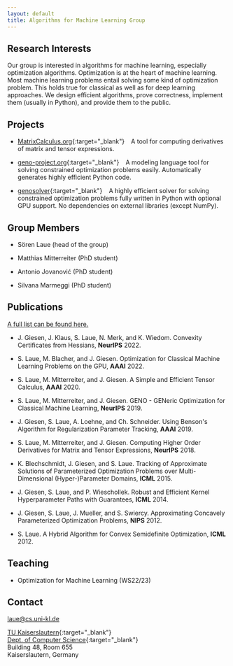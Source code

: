 ```yaml
---
layout: default
title: Algorithms for Machine Learning Group
---
```


  

## Research Interests

Our group is interested in algorithms for machine learning, especially optimization algorithms. Optimization is at the heart of machine learning. Most machine learning problems entail solving some kind of optimization problem. This holds true for classical as well as for deep learning approaches. We design efficient algorithms, prove correctness, implement them (usually in Python), and provide them to the public.

## Projects

* [MatrixCalculus.org](https://www.MatrixCalculus.org){:target="_blank"} &ensp; A tool for computing derivatives of matrix and tensor expressions.

* [geno-project.org](https://www.geno-project.org){:target="_blank"} &ensp; A modeling language tool for solving constrained optimization problems easily. Automatically generates highly efficient Python code.

* [genosolver](https://www.github.com/slaue/genosolver){:target="_blank"} &ensp; A highly efficient solver for solving constrained optimization problems fully written in Python with optional GPU support. No dependencies on external libraries (except NumPy).

## Group Members

* Sören Laue (head of the group)

* Matthias Mitterreiter (PhD student)

* Antonio Jovanović (PhD student)

* Silvana Marmeggi (PhD student)

## Publications

[A full list can be found here.](./publications.html)

* J. Giesen, J. Klaus, S. Laue, N. Merk, and K. Wiedom. Convexity Certificates from Hessians, **NeurIPS** 2022.

* S. Laue, M. Blacher, and J. Giesen. Optimization for Classical Machine Learning Problems on the GPU, **AAAI** 2022.

* S. Laue, M. Mitterreiter, and J. Giesen. A Simple and Efficient Tensor Calculus, **AAAI** 2020.

* S. Laue, M. Mitterreiter, and J. Giesen. GENO - GENeric Optimization for Classical Machine Learning, **NeurIPS** 2019.

* J. Giesen, S. Laue, A. Loehne, and Ch. Schneider. Using Benson's Algorithm for Regularization Parameter Tracking, **AAAI** 2019.

* S. Laue, M. Mitterreiter, and J. Giesen. Computing Higher Order Derivatives for Matrix and Tensor Expressions, **NeurIPS** 2018.

* K. Blechschmidt, J. Giesen, and S. Laue. Tracking of Approximate Solutions of Parameterized Optimization Problems over Multi-Dimensional (Hyper-)Parameter Domains, **ICML** 2015.

* J. Giesen, S. Laue, and P. Wieschollek. Robust and Efficient Kernel Hyperparameter Paths with Guarantees, **ICML** 2014.

* J. Giesen, S. Laue, J. Mueller, and S. Swiercy. Approximating Concavely Parameterized Optimization Problems, **NIPS** 2012.

* S. Laue. A Hybrid Algorithm for Convex Semidefinite Optimization, **ICML** 2012.

## Teaching

* Optimization for Machine Learning (WS22/23)

## Contact

[laue@cs.uni-kl.de](mailto:laue@cs.uni-kl.de)

[TU Kaiserslautern](https://www.uni-kl.de/en){:target="_blank"}  
[Dept. of Computer Science](https://www.informatik.uni-kl.de/en){:target="_blank"}  
Building 48, Room 655  
Kaiserslautern, Germany  
